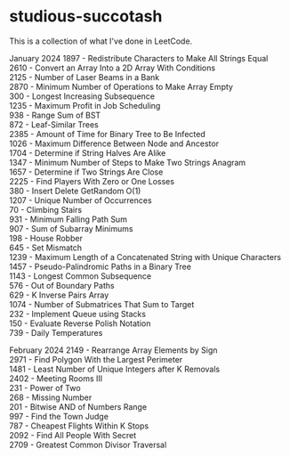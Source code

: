 # studious-succotash

This is a collection of what I've done in LeetCode.

January 2024
1897 - Redistribute Characters to Make All Strings Equal  
2610 - Convert an Array Into a 2D Array With Conditions  
2125 - Number of Laser Beams in a Bank  
2870 - Minimum Number of Operations to Make Array Empty   
300 - Longest Increasing Subsequence  
1235 - Maximum Profit in Job Scheduling  
938 - Range Sum of BST  
872 - Leaf-Similar Trees  
2385 - Amount of Time for Binary Tree to Be Infected  
1026 - Maximum Difference Between Node and Ancestor  
1704 - Determine if String Halves Are Alike  
1347 - Minimum Number of Steps to Make Two Strings Anagram  
1657 - Determine if Two Strings Are Close  
2225 - Find Players With Zero or One Losses  
380 - Insert Delete GetRandom O(1)  
1207 - Unique Number of Occurrences  
70 - Climbing Stairs  
931 - Minimum Falling Path Sum  
907 - Sum of Subarray Minimums  
198 - House Robber  
645 - Set Mismatch  
1239 - Maximum Length of a Concatenated String with Unique Characters  
1457 - Pseudo-Palindromic Paths in a Binary Tree  
1143 - Longest Common Subsequence  
576 - Out of Boundary Paths  
629 - K Inverse Pairs Array  
1074 - Number of Submatrices That Sum to Target  
232 - Implement Queue using Stacks  
150 - Evaluate Reverse Polish Notation  
739 - Daily Temperatures

February 2024
2149 - Rearrange Array Elements by Sign  
2971 - Find Polygon With the Largest Perimeter  
1481 - Least Number of Unique Integers after K Removals  
2402 - Meeting Rooms III  
231 - Power of Two  
268 - Missing Number  
201 - Bitwise AND of Numbers Range  
997 - Find the Town Judge  
787 - Cheapest Flights Within K Stops  
2092 - Find All People With Secret  
2709 - Greatest Common Divisor Traversal




